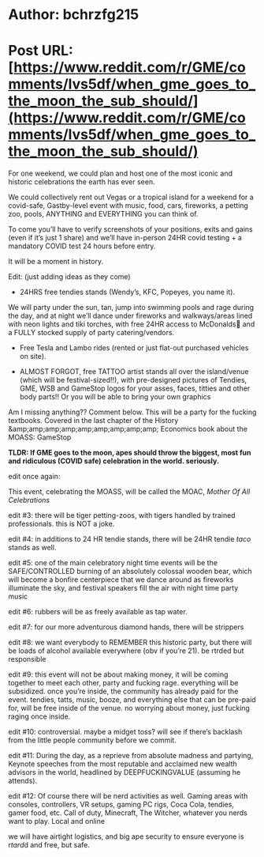 # Author: bchrzfg215
# Post URL: [https://www.reddit.com/r/GME/comments/lvs5df/when_gme_goes_to_the_moon_the_sub_should/](https://www.reddit.com/r/GME/comments/lvs5df/when_gme_goes_to_the_moon_the_sub_should/)


For one weekend, we could plan and host one of the most iconic and historic celebrations the earth has ever seen.

We could collectively rent out Vegas or a tropical island for a weekend for a covid-safe, Gastby-level event with music, food, cars, fireworks, a petting zoo, pools, ANYTHING and EVERYTHING you can think of.

To come you’ll have to verify screenshots of your positions, exits and gains (even if it’s just 1 share) and we’ll have in-person 24HR covid testing + a mandatory COVID test 24 hours before entry.

It will be a moment in history.


Edit: (just adding ideas as they come)

+ 24HRS free tendies stands (Wendy’s, KFC, Popeyes, you name it).

We will party under the sun, tan, jump into swimming pools and rage during the day, and at night we’ll dance under fireworks and walkways/areas lined with neon lights and tiki torches, with free 24HR access to McDonalds🍦 and a FULLY stocked supply of party catering/vendors.

+ Free Tesla and Lambo rides (rented or just flat-out purchased vehicles on site).

+ ALMOST FORGOT, free TATTOO artist stands all over the island/venue (which will be festival-sized!!), with pre-designed pictures of Tendies, GME, WSB and GameStop logos for your asses, faces, titties and other body parts!! Or you will be able to bring your own graphics

Am I missing anything?? Comment below. This will be a party for the fucking textbooks. Covered in the last chapter of the History &amp;amp;amp;amp;amp;amp;amp;amp;amp;amp; Economics book about the MOASS: GameStop

**TLDR: If GME goes to the moon, apes should throw the biggest, most fun and ridiculous (COVID safe) celebration in the world. seriously.**

edit once again:

This event, celebrating the MOASS, will be called the MOAC, *Mother Of All Celebrations*

edit #3: there will be tiger petting-zoos, with tigers handled by trained professionals. this is NOT a joke.

edit #4: in additions to 24 HR tendie stands, there will be 24HR tendie *taco* stands as well.

edit #5: one of the main celebratory night time events will be the SAFE/CONTROLLED burning of an absolutely colossal wooden bear, which will become a bonfire centerpiece that we dance around as fireworks illuminate the sky, and festival speakers fill the air with night time party music

edit #6: rubbers will be as freely available as tap water.

edit #7: for our more adventurous diamond hands, there will be strippers

edit #8: we want everybody to REMEMBER this historic party, but there will be loads of alcohol  available everywhere (obv if you’re 21). be rtrded but responsible

edit #9: this event will not be about making money, it will be coming together to meet each other, party and fucking rage. everything will be subsidized. once you’re inside, the community has already paid for the event. tendies, tatts, music, booze, and everything else that can be pre-paid for, will be free inside of the venue. no worrying about money, just fucking raging once inside.

edit #10: controversial. maybe a midget toss? will see if there’s backlash from the little people community before we commit.

edit #11: During the day, as a reprieve from absolute madness and partying, Keynote speeches from the most reputable and acclaimed new wealth advisors in the world, headlined by DEEPFUCKINGVALUE (assuming he attends).

edit #12: Of course there will be nerd activities as well. Gaming areas with consoles, controllers, VR setups, gaming PC rigs, Coca Cola, tendies, gamer food, etc. Call of duty, Minecraft, The Witcher, whatever you nerds want to play. Local and online

we will have airtight logistics, and big ape security to ensure everyone is r*tard*d and free, but safe.
